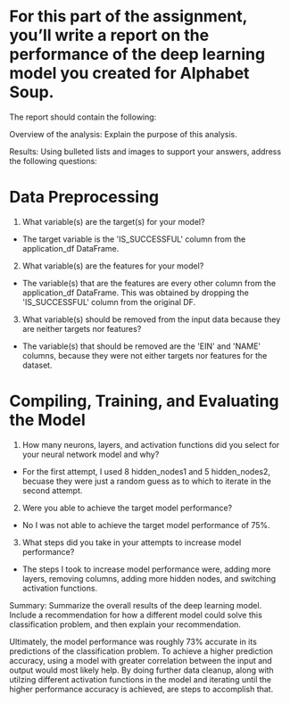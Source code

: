 # For this part of the assignment, you’ll write a report on the performance of the deep learning model you created for Alphabet Soup.

The report should contain the following:

Overview of the analysis: Explain the purpose of this analysis.

Results: Using bulleted lists and images to support your answers, address the following questions:

# Data Preprocessing

1. What variable(s) are the target(s) for your model?

* The target variable is the 'IS_SUCCESSFUL' column from the application_df DataFrame.

2. What variable(s) are the features for your model?

* The variable(s) that are the features are every other column from the application_df DataFrame. This was obtained by dropping the 'IS_SUCCESSFUL' column from the original DF.

3. What variable(s) should be removed from the input data because they are neither targets nor features?

* The variable(s) that should be removed are the 'EIN' and 'NAME' columns, because they were not either targets nor features for the dataset.

# Compiling, Training, and Evaluating the Model

1. How many neurons, layers, and activation functions did you select for your neural network model and why?

* For the first attempt, I used 8 hidden_nodes1 and 5 hidden_nodes2, becuase they were just a random guess as to which to iterate in the second attempt.

2. Were you able to achieve the target model performance?

* No I was not able to achieve the target model performance of 75%.

3. What steps did you take in your attempts to increase model performance?

* The steps I took to increase model performance were, adding more layers, removing columns, adding more hidden nodes, and switching activation functions.

Summary: Summarize the overall results of the deep learning model. Include a recommendation for how a different model could solve this classification problem, and then explain your recommendation.

Ultimately, the model performance was roughly 73% accurate in its predictions of the classification problem. To achieve a higher prediction accuracy, using a model with greater correlation between the input and output would most likely help. By doing further data cleanup, along with utilzing different activation functions in the model and iterating until the higher performance accuracy is achieved, are steps to accomplish that.
